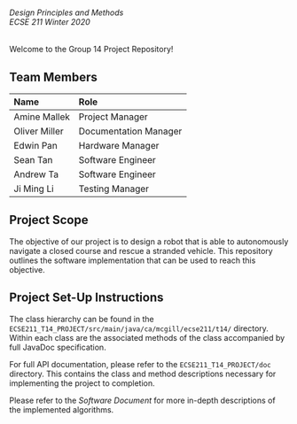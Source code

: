 ###### Design Principles and Methods <br/> ECSE 211 Winter 2020

Welcome to the Group 14 Project Repository!

## Team Members

| Name  | Role |
| :------------- | :------------- |
| Amine Mallek  | Project Manager  |
| Oliver Miller  | Documentation Manager  |
| Edwin Pan  | Hardware Manager |
| Sean Tan  | Software Engineer  |
| Andrew Ta  | Software Engineer  |
| Ji Ming Li   | Testing Manager  |

## Project Scope

The objective of our project is to design a robot that is able to autonomously navigate a closed course and rescue a stranded vehicle. This repository outlines the software implementation that can be used to reach this objective.

## Project Set-Up Instructions

The class hierarchy can be found in the `ECSE211_T14_PROJECT/src/main/java/ca/mcgill/ecse211/t14/` directory. Within each class are the associated methods of the class accompanied by full JavaDoc specification.

For full API documentation, please refer to the `ECSE211_T14_PROJECT/doc` directory. This contains the class and method descriptions necessary for implementing the project to completion.

Please refer to the *Software Document* for more in-depth descriptions of the implemented algorithms.
